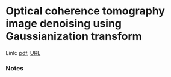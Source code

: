 
# Optical coherence tomography image denoising using Gaussianization transform

Link: [pdf](zotero://select/items/@2017), [URL](https://www.spiedigitallibrary.org/journals/journal-of-biomedical-optics/volume-22/issue-08/086011/Optical-coherence-tomography-image-denoising-using-Gaussianization-transform/10.1117/1.JBO.22.8.086011.full)

### Notes